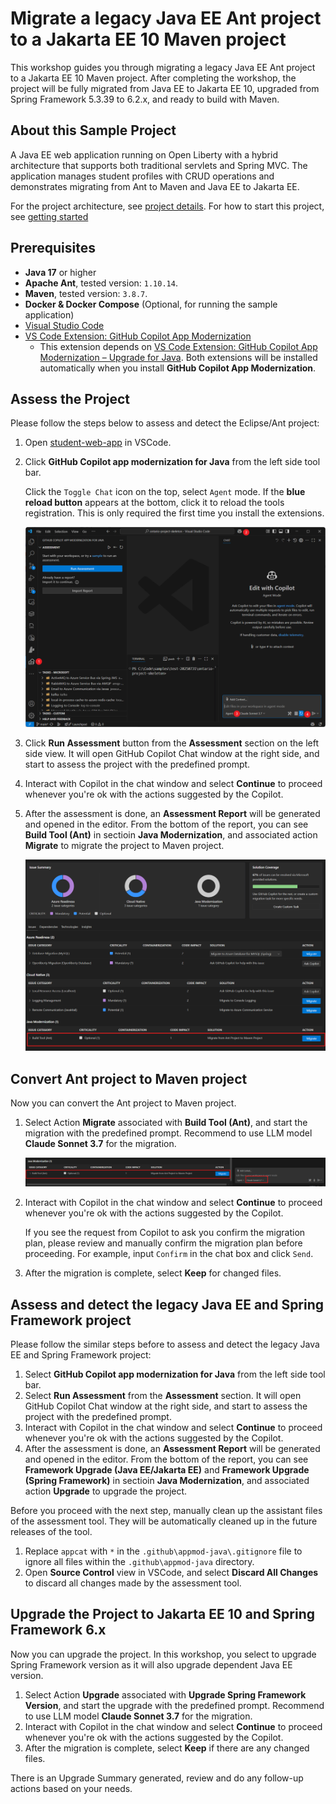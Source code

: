 # Migrate a legacy Java EE Ant project to a Jakarta EE 10 Maven project

This workshop guides you through migrating a legacy Java EE Ant project to a Jakarta EE 10 Maven project. After completing the workshop, the project will be fully migrated from Java EE to Jakarta EE 10, upgraded from Spring Framework 5.3.39 to 6.2.x, and ready to build with Maven.

## About this Sample Project

A Java EE web application running on Open Liberty with a hybrid architecture that supports both traditional servlets and Spring MVC. The application manages student profiles with CRUD operations and demonstrates migrating from Ant to Maven and Java EE to Jakarta EE. 

For the project architecture, see [project details](doc/architecture.md).
For how to start this project, see [getting started](doc/getting-started.md)

## Prerequisites

- **Java 17** or higher
- **Apache Ant**, tested version: `1.10.14`.
- **Maven**, tested version: `3.8.7`.
- **Docker & Docker Compose** (Optional, for running the sample application)
- [Visual Studio Code](https://code.visualstudio.com/download)
- [VS Code Extension: GitHub Copilot App Modernization](https://marketplace.visualstudio.com/items?itemName=vscjava.migrate-java-to-azure)
  - This extension depends on [VS Code Extension: GitHub Copilot App Modernization – Upgrade for Java](https://marketplace.visualstudio.com/items?itemName=vscjava.vscode-java-upgrade). Both extensions will be installed automatically when you install **GitHub Copilot App Modernization**.

## Assess the Project

Please follow the steps below to assess and detect the Eclipse/Ant project:

1. Open [student-web-app](jakarta-ee/student-web-app) in VSCode.

1. Click **GitHub Copilot app modernization for Java** from the left side tool bar.

    Click the `Toggle Chat` icon on the top, select `Agent` mode. If the **blue reload button** appears at the bottom, click it to reload the tools registration. This is only required the first time you install the extensions.

    ![assessment-start](assets/assessment-start.png)

1. Click **Run Assessment** button from the **Assessment** section on the left side view. It will open GitHub Copilot Chat window at the right side, and start to assess the project with the predefined prompt. 

1. Interact with Copilot in the chat window and select **Continue** to proceed whenever you're ok with the actions suggested by the Copilot.

1. After the assessment is done, an **Assessment Report** will be generated and opened in the editor. From the bottom of the report, you can see **Build Tool (Ant)** in sectioin **Java Modernization**, and associated action **Migrate** to migrate the project to Maven project.

    ![assessment-ant-to-maven-solution](assets/assessment-ant-to-maven-solution.png)

## Convert Ant project to Maven project

Now you can convert the Ant project to Maven project.

1. Select Action **Migrate** associated with **Build Tool (Ant)**, and start the migration with the predefined prompt. Recommend to use LLM model **Claude Sonnet 3.7** for the migration.

    ![convert-ant-to-maven](assets/convert-ant-to-maven.png)

1. Interact with Copilot in the chat window and select **Continue** to proceed whenever you're ok with the actions suggested by the Copilot.

    If you see the request from Copilot to ask you confirm the migration plan, please review and manually confirm the migration plan before proceeding. For example, input `Confirm` in the chat box and click `Send`.

1. After the migration is complete, select **Keep** for changed files.

## Assess and detect the legacy Java EE and Spring Framework project

Please follow the similar steps before to assess and detect the legacy Java EE and Spring Framework project:

1. Select **GitHub Copilot app modernization for Java** from the left side tool bar.
1. Select **Run Assessment** from the **Assessment** section. It will open GitHub Copilot Chat window at the right side, and start to assess the project with the predefined prompt. 
1. Interact with Copilot in the chat window and select **Continue** to proceed whenever you're ok with the actions suggested by the Copilot.
1. After the assessment is done, an **Assessment Report** will be generated and opened in the editor. From the bottom of the report, you can see **Framework Upgrade (Java EE/Jakarta EE)** and **Framework Upgrade (Spring Framework)** in sectioin **Java Modernization**, and associated action **Upgrade** to upgrade the project.

Before you proceed with the next step, manually clean up the assistant files of the assessment tool. They will be automatically cleaned up in the future releases of the tool.

1. Replace `appcat` with `*` in the `.github\appmod-java\.gitignore` file to ignore all files within the `.github\appmod-java` directory.
1. Open **Source Control** view in VSCode, and select **Discard All Changes** to discard all changes made by the assessment tool.

## Upgrade the Project to Jakarta EE 10 and Spring Framework 6.x

Now you can upgrade the project. In this workshop, you select to upgrade Spring Framework version as it will also upgrade dependent Java EE version.

1. Select Action **Upgrade** associated with **Upgrade Spring Framework Version**, and start the upgrade with the predefined prompt. Recommend to use LLM model **Claude Sonnet 3.7** for the migration.
1. Interact with Copilot in the chat window and select **Continue** to proceed whenever you're ok with the actions suggested by the Copilot.
1. After the migration is complete, select **Keep** if there are any changed files.

There is an Upgrade Summary generated, review and do any follow-up actions based on your needs.


